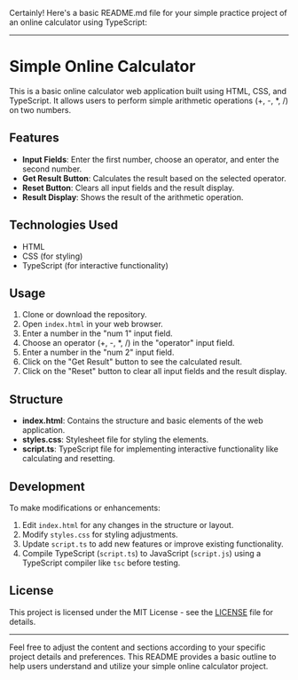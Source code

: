 Certainly! Here's a basic README.md file for your simple practice project of an online calculator using TypeScript:

---

# Simple Online Calculator

This is a basic online calculator web application built using HTML, CSS, and TypeScript. It allows users to perform simple arithmetic operations (+, -, *, /) on two numbers.

## Features

- **Input Fields**: Enter the first number, choose an operator, and enter the second number.
- **Get Result Button**: Calculates the result based on the selected operator.
- **Reset Button**: Clears all input fields and the result display.
- **Result Display**: Shows the result of the arithmetic operation.

## Technologies Used

- HTML
- CSS (for styling)
- TypeScript (for interactive functionality)

## Usage

1. Clone or download the repository.
2. Open `index.html` in your web browser.
3. Enter a number in the "num 1" input field.
4. Choose an operator (+, -, *, /) in the "operator" input field.
5. Enter a number in the "num 2" input field.
6. Click on the "Get Result" button to see the calculated result.
7. Click on the "Reset" button to clear all input fields and the result display.

## Structure

- **index.html**: Contains the structure and basic elements of the web application.
- **styles.css**: Stylesheet file for styling the elements.
- **script.ts**: TypeScript file for implementing interactive functionality like calculating and resetting.

## Development

To make modifications or enhancements:

1. Edit `index.html` for any changes in the structure or layout.
2. Modify `styles.css` for styling adjustments.
3. Update `script.ts` to add new features or improve existing functionality.
4. Compile TypeScript (`script.ts`) to JavaScript (`script.js`) using a TypeScript compiler like `tsc` before testing.

## License

This project is licensed under the MIT License - see the [LICENSE](LICENSE) file for details.

---

Feel free to adjust the content and sections according to your specific project details and preferences. This README provides a basic outline to help users understand and utilize your simple online calculator project.
